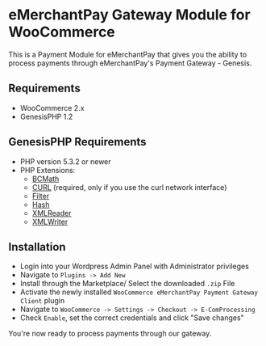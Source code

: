 eMerchantPay Gateway Module for WooCommerce
===========================================

This is a Payment Module for eMerchantPay that gives you the ability to process payments through eMerchantPay's Payment Gateway - Genesis.

Requirements
------------

* WooCommerce 2.x
* GenesisPHP 1.2

GenesisPHP Requirements
------------

* PHP version 5.3.2 or newer
* PHP Extensions:
    * [BCMath](https://php.net/bcmath)
    * [CURL](https://php.net/curl) (required, only if you use the curl network interface)
    * [Filter](https://php.net/filter)
    * [Hash](https://php.net/hash)
    * [XMLReader](https://php.net/xmlreader)
    * [XMLWriter](https://php.net/xmlwriter)

Installation
------------

* Login into your Wordpress Admin Panel with Administrator privileges
* Navigate to ```Plugins -> Add New```
* Install through the Marketplace/ Select the downloaded ```.zip``` File
* Activate the newly installed ```WooCommerce eMerchantPay Payment Gateway Client``` plugin
* Navigate to ```WooCommerce -> Settings -> Checkout -> E-ComProcessing```
* Check ```Enable```, set the correct credentials and click "Save changes"

You're now ready to process payments through our gateway.
